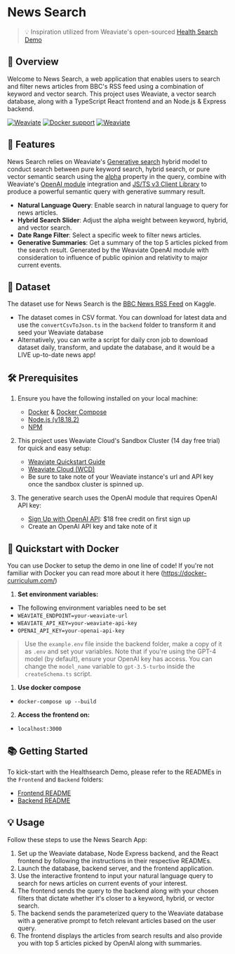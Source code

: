 # News Search
> 💡 Inspiration utilized from Weaviate's open-sourced [Health Search Demo](https://github.com/weaviate/healthsearch-demo)

## 🎯 Overview
Welcome to News Search, a web application that enables users to search and filter news articles from BBC's RSS feed using a combination of keyword and vector search. This project uses Weaviate, a vector search database, along with a TypeScript React frontend and an Node.js & Express backend.

[![Weaviate](https://img.shields.io/static/v1?label=%E2%9D%A4%20made%20with&message=Weaviate&color=green&style=flat-square)](https://weaviate.io/) [![Docker support](https://img.shields.io/badge/Docker_support-%E2%9C%93-4c1?style=flat-square&logo=docker&logoColor=white)](https://docs.docker.com/get-started/) [![Weaviate](https://img.shields.io/static/v1?label=version&message=v1.1&color=pink&style=flat-square)](https://weaviate.io/)

## 🚀 Features

News Search relies on Weaviate's [Generative search](https://weaviate.io/developers/weaviate/search/generative) hybrid model to conduct search between pure keyword search, hybrid search, or pure vector semantic search using the [alpha](https://weaviate.io/developers/weaviate/search/hybrid#balance-keyword-and-vector-search) property in the query, combine with Weaviate's [OpenAI module](https://weaviate.io/developers/weaviate/modules/reader-generator-modules/generative-openai) integration and [JS/TS v3 Client Library](https://weaviate.io/developers/weaviate/client-libraries/typescript)  to produce a powerful semantic query with generative summary result.

- **Natural Language Query**: Enable search in natural language to query for news articles.
- **Hybrid Search Slider**: Adjust the alpha weight between keyword, hybrid, and vector search.
- **Date Range Filter**: Select a specific week to filter news articles.
- **Generative Summaries**: Get a summary of the top 5 articles picked from the search result. Generated by the Weaviate OpenAI module with consideration to influence of public opinion and relativity to major current events.

## 📀 Dataset

The dataset use for News Search is the [BBC News RSS Feed](https://www.kaggle.com/datasets/gpreda/bbc-news/data) on Kaggle.
- The dataset comes in CSV format. You can download for latest data and use the `convertCsvToJson.ts` in the `backend` folder to transform it and seed your Weaviate database
- Alternatively, you can write a script for daily cron job to download dataset daily, transform, and update the database, and it would be a LIVE up-to-date news app!
  
## 🛠️ Prerequisites
1. Ensure you have the following installed on your local machine:
   - [Docker](https://docs.docker.com/get-docker/) & [Docker Compose](https://docs.docker.com/compose/)
   - [Node.js (v18.18.2)](https://nodejs.org/)
   - [NPM](https://www.npmjs.com/)

2. This project uses Weaviate Cloud's Sandbox Cluster (14 day free trial) for quick and easy setup:
   - [Weaviate Quickstart Guide](https://weaviate.io/developers/weaviate/quickstart)
   - [Weaviate Cloud (WCD)](https://console.weaviate.cloud/)
   - Be sure to take note of your Weaviate instance's url and API key once the sandbox cluster is spinned up.

3. The generative search uses the OpenAI module that requires OpenAI API key:
   - [Sign Up with OpenAI API](https://platform.openai.com/docs/overview): $18 free credit on first sign up
   - Create an OpenAI API key and take note of it

## 🐳 Quickstart with Docker

You can use Docker to setup the demo in one line of code! If you're not familiar with Docker you can read more about it here (https://docker-curriculum.com/)

1. **Set environment variables:**
- The following environment variables need to be set
- ```WEAVIATE_ENDPOINT=your-weaviate-url```
- ```WEAVIATE_API_KEY=your-weaviate-api-key```
- ```OPENAI_API_KEY=your-openai-api-key```
> Use the `example.env` file inside the backend folder, make a copy of it as `.env` and set your variables.
> Note that if you're using the GPT-4 model (by default), ensure your OpenAI key has access. You can change the `model_name` variable to `gpt-3.5-turbo` inside the `createSchema.ts` script.

1. **Use docker compose**
-  `docker-compose up --build`

2. **Access the frontend on:**
- `localhost:3000`

## 📚 Getting Started

To kick-start with the Healthsearch Demo, please refer to the READMEs in the `Frontend` and `Backend` folders:

- [Frontend README](./frontend/README.md)
- [Backend README](./backend/README.md)

## 💡 Usage

Follow these steps to use the News Search App:

1. Set up the Weaviate database, Node Express backend, and the React frontend by following the instructions in their respective READMEs.
2. Launch the database, backend server, and the frontend application.
3. Use the interactive frontend to input your natural language query to search for news articles on current events of your interest.
4. The frontend sends the query to the backend along with your chosen filters that dictate whether it's closer to a keyword, hybrid, or vector search.
5. The backend sends the parameterized query to the Weaviate database with a generative prompt to fetch relevant articles based on the user query.
6. The frontend displays the articles from search results and also provide you with top 5 articles picked by OpenAI along with summaries.

